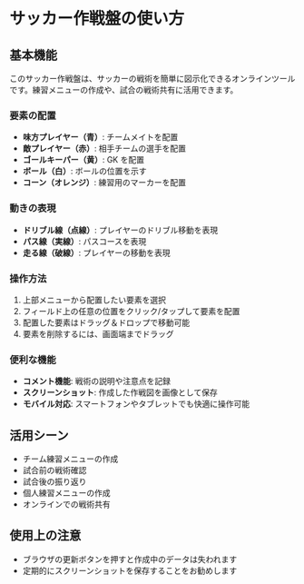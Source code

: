 # サッカー作戦盤の使い方

## 基本機能

このサッカー作戦盤は、サッカーの戦術を簡単に図示化できるオンラインツールです。練習メニューの作成や、試合の戦術共有に活用できます。

### 要素の配置

- **味方プレイヤー（青）**: チームメイトを配置
- **敵プレイヤー（赤）**: 相手チームの選手を配置
- **ゴールキーパー（黄）**: GK を配置
- **ボール（白）**: ボールの位置を示す
- **コーン（オレンジ）**: 練習用のマーカーを配置

### 動きの表現

- **ドリブル線（点線）**: プレイヤーのドリブル移動を表現
- **パス線（実線）**: パスコースを表現
- **走る線（破線）**: プレイヤーの移動を表現

### 操作方法

1. 上部メニューから配置したい要素を選択
2. フィールド上の任意の位置をクリック/タップして要素を配置
3. 配置した要素はドラッグ＆ドロップで移動可能
4. 要素を削除するには、画面端までドラッグ

### 便利な機能

- **コメント機能**: 戦術の説明や注意点を記録
- **スクリーンショット**: 作成した作戦図を画像として保存
- **モバイル対応**: スマートフォンやタブレットでも快適に操作可能

## 活用シーン

- チーム練習メニューの作成
- 試合前の戦術確認
- 試合後の振り返り
- 個人練習メニューの作成
- オンラインでの戦術共有

## 使用上の注意

- ブラウザの更新ボタンを押すと作成中のデータは失われます
- 定期的にスクリーンショットを保存することをお勧めします

